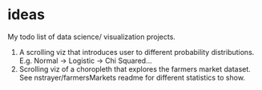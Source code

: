 # ideas
My todo list of data science/ visualization projects. 


1. A scrolling viz that introduces user to different probability distributions. E.g. Normal -> Logistic -> Chi Squared...
2. Scrolling viz of a choropleth that explores the farmers market dataset. See nstrayer/farmersMarkets readme for different statistics to show. 
